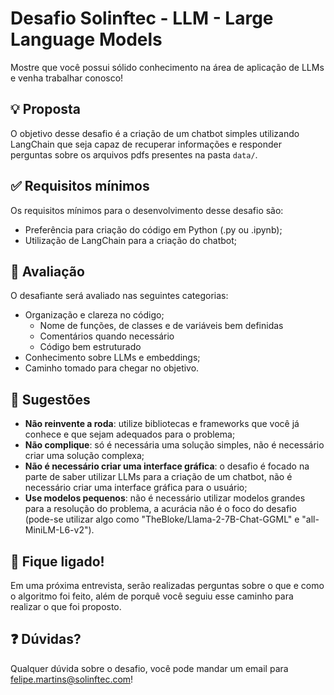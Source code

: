 
# Desafio Solinftec - LLM - Large Language Models

Mostre que você possui sólido conhecimento na área de aplicação de LLMs e venha trabalhar conosco!

## 💡 Proposta

O objetivo desse desafio é a criação de um chatbot simples utilizando LangChain que seja capaz de recuperar informações e responder perguntas sobre os arquivos pdfs presentes na pasta `data/`. 

## ✅ Requisitos mínimos

Os requisitos mínimos para o desenvolvimento desse desafio são:
- Preferência para criação do código em Python (.py ou .ipynb);
- Utilização de LangChain para a criação do chatbot;

## 🚀 Avaliação

O desafiante será avaliado nas seguintes categorias:
- Organização e clareza no código;
  - Nome de funções, de classes e de variáveis bem definidas
  - Comentários quando necessário
  - Código bem estruturado
- Conhecimento sobre LLMs e embeddings;
- Caminho tomado para chegar no objetivo.

## 📝 Sugestões

- **Não reinvente a roda**: utilize bibliotecas e frameworks que você já conhece e que sejam adequados para o problema;
- **Não complique**: só é necessária uma solução simples, não é necessário criar uma solução complexa;
- **Não é necessário criar uma interface gráfica**: o desafio é focado na parte de saber utilizar LLMs para a criação de um chatbot, não é necessário criar uma interface gráfica para o usuário;
- **Use modelos pequenos**: não é necessário utilizar modelos grandes para a resolução do problema, a acurácia não é o foco do desafio (pode-se utilizar algo como "TheBloke/Llama-2-7B-Chat-GGML" e "all-MiniLM-L6-v2").

## 📌 Fique ligado!

Em uma próxima entrevista, serão realizadas perguntas sobre o que e como o algoritmo foi feito, além de porquê você seguiu esse caminho para realizar o que foi proposto.

## ❓ Dúvidas?

Qualquer dúvida sobre o desafio, você pode mandar um email para felipe.martins@solinftec.com!
